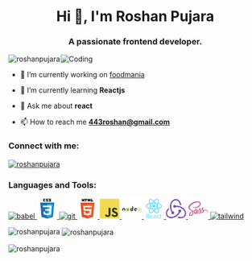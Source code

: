 <h1 align="center">Hi 👋, I'm Roshan Pujara</h1>
<h3 align="center">A passionate frontend developer.</h3>
<img align="right" alt="Coding" width="400"
        src="https://img.freepik.com/free-vector/hand-drawn-web-developers_23-2148819604.jpg?w=996&t=st=1677829903~exp=1677830503~hmac=831b772b134aff4566b236d4f4b51c27315e4f038500e18e053999bd7c8d9cd1">

<p align="left"> <img src="https://komarev.com/ghpvc/?username=roshanpujara&label=Profile%20views&color=0e75b6&style=flat" alt="roshanpujara" /> </p>

- 🔭 I’m currently working on [foodmania](https://foodmania-six.vercel.app/#)

- 🌱 I’m currently learning **Reactjs**

- 💬 Ask me about **react**

- 📫 How to reach me **443roshan@gmail.com**

<h3 align="left">Connect with me:</h3>
<p align="left">
<a href="https://linkedin.com/in/roshanpujara" target="blank"><img align="center" src="https://raw.githubusercontent.com/rahuldkjain/github-profile-readme-generator/master/src/images/icons/Social/linked-in-alt.svg" alt="roshanpujara" height="30" width="40" /></a>
</p>

<h3 align="left">Languages and Tools:</h3>
<p align="left"> <a href="https://babeljs.io/" target="_blank" rel="noreferrer"> <img src="https://www.vectorlogo.zone/logos/babeljs/babeljs-icon.svg" alt="babel" width="40" height="40"/> </a> <a href="https://www.w3schools.com/css/" target="_blank" rel="noreferrer"> <img src="https://raw.githubusercontent.com/devicons/devicon/master/icons/css3/css3-original-wordmark.svg" alt="css3" width="40" height="40"/> </a> <a href="https://git-scm.com/" target="_blank" rel="noreferrer"> <img src="https://www.vectorlogo.zone/logos/git-scm/git-scm-icon.svg" alt="git" width="40" height="40"/> </a> <a href="https://www.w3.org/html/" target="_blank" rel="noreferrer"> <img src="https://raw.githubusercontent.com/devicons/devicon/master/icons/html5/html5-original-wordmark.svg" alt="html5" width="40" height="40"/> </a> <a href="https://developer.mozilla.org/en-US/docs/Web/JavaScript" target="_blank" rel="noreferrer"> <img src="https://raw.githubusercontent.com/devicons/devicon/master/icons/javascript/javascript-original.svg" alt="javascript" width="40" height="40"/> </a> <a href="https://nodejs.org" target="_blank" rel="noreferrer"> <img src="https://raw.githubusercontent.com/devicons/devicon/master/icons/nodejs/nodejs-original-wordmark.svg" alt="nodejs" width="40" height="40"/> </a> <a href="https://reactjs.org/" target="_blank" rel="noreferrer"> <img src="https://raw.githubusercontent.com/devicons/devicon/master/icons/react/react-original-wordmark.svg" alt="react" width="40" height="40"/> </a> <a href="https://redux.js.org" target="_blank" rel="noreferrer"> <img src="https://raw.githubusercontent.com/devicons/devicon/master/icons/redux/redux-original.svg" alt="redux" width="40" height="40"/> </a> <a href="https://sass-lang.com" target="_blank" rel="noreferrer"> <img src="https://raw.githubusercontent.com/devicons/devicon/master/icons/sass/sass-original.svg" alt="sass" width="40" height="40"/> </a> <a href="https://tailwindcss.com/" target="_blank" rel="noreferrer"> <img src="https://www.vectorlogo.zone/logos/tailwindcss/tailwindcss-icon.svg" alt="tailwind" width="40" height="40"/> </a> </p>

<p><img align="left" src="https://github-readme-stats.vercel.app/api/top-langs?username=roshanpujara&show_icons=true&locale=en&layout=compact" alt="roshanpujara" /></p>

<p>&nbsp;<img align="center" src="https://github-readme-stats.vercel.app/api?username=roshanpujara&show_icons=true&locale=en" alt="roshanpujara" /></p>

<p><img align="center" src="https://github-readme-streak-stats.herokuapp.com/?user=roshanpujara&" alt="roshanpujara" /></p>
